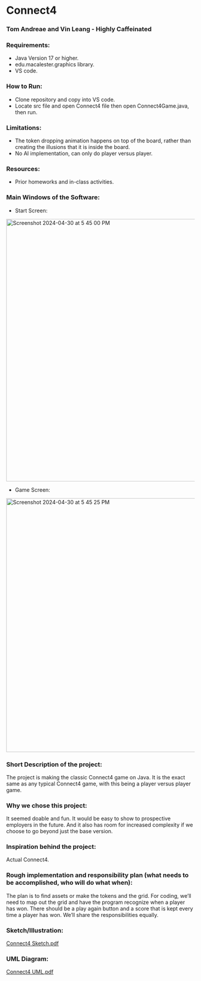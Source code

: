 # Connect4
### Tom Andreae and Vin Leang - Highly Caffeinated


### Requirements:
- Java Version 17 or higher.
- edu.macalester.graphics library.
- VS code.

### How to Run:
- Clone repository and copy into VS code.
- Locate src file and open Connect4 file then open Connect4Game.java, then run.

### Limitations:
- The token dropping animation happens on top of the board, rather than creating the illusions that it is inside the board.
- No AI implementation, can only do player versus player.

### Resources:
- Prior homeworks and in-class activities. 

### Main Windows of the Software:
- Start Screen:
<img width="702" alt="Screenshot 2024-04-30 at 5 45 00 PM" src="https://github.com/mac-comp127-s24-alhashim/project-tom_vin_project/assets/96271963/e0602c1d-137c-4343-aa42-70deacc949a1">

- Game Screen:
<img width="679" alt="Screenshot 2024-04-30 at 5 45 25 PM" src="https://github.com/mac-comp127-s24-alhashim/project-tom_vin_project/assets/96271963/93632e11-839b-405d-857e-0d795a7e8dfe">




### Short Description of the project:
The project is making the classic Connect4 game on Java. It is the exact same as any typical Connect4 game, with this being a player versus player game.

### Why we chose this project:
It seemed doable and fun. It would be easy to show to prospective employers in the future. And it also has room for increased complexity if we choose to go beyond just the base version.

### Inspiration behind the project:
Actual Connect4.

### Rough implementation and responsibility plan (what needs to be accomplished, who will do what when):
The plan is to find assets or make the tokens and the grid. For coding, we’ll need to map out the grid and have the program recognize when a player has won. There should be a play again button and a score that is kept every time a player has won. We’ll share the responsibilities equally.

### Sketch/Illustration: 
[Connect4 Sketch.pdf](https://github.com/mac-comp127-s24-alhashim/project-tom_vin_project/files/15151759/Connect4.Sketch.pdf)

### UML Diagram: 
[Connect4 UML.pdf](https://github.com/mac-comp127-s24-alhashim/project-tom_vin_project/files/15151758/Connect4.UML.pdf)


